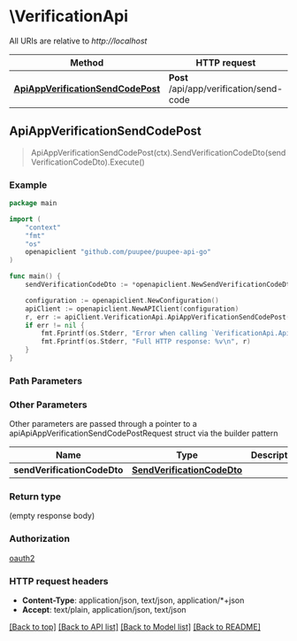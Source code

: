 # \VerificationApi

All URIs are relative to *http://localhost*

Method | HTTP request | Description
------------- | ------------- | -------------
[**ApiAppVerificationSendCodePost**](VerificationApi.md#ApiAppVerificationSendCodePost) | **Post** /api/app/verification/send-code | 



## ApiAppVerificationSendCodePost

> ApiAppVerificationSendCodePost(ctx).SendVerificationCodeDto(sendVerificationCodeDto).Execute()



### Example

```go
package main

import (
    "context"
    "fmt"
    "os"
    openapiclient "github.com/puupee/puupee-api-go"
)

func main() {
    sendVerificationCodeDto := *openapiclient.NewSendVerificationCodeDto() // SendVerificationCodeDto |  (optional)

    configuration := openapiclient.NewConfiguration()
    apiClient := openapiclient.NewAPIClient(configuration)
    r, err := apiClient.VerificationApi.ApiAppVerificationSendCodePost(context.Background()).SendVerificationCodeDto(sendVerificationCodeDto).Execute()
    if err != nil {
        fmt.Fprintf(os.Stderr, "Error when calling `VerificationApi.ApiAppVerificationSendCodePost``: %v\n", err)
        fmt.Fprintf(os.Stderr, "Full HTTP response: %v\n", r)
    }
}
```

### Path Parameters



### Other Parameters

Other parameters are passed through a pointer to a apiApiAppVerificationSendCodePostRequest struct via the builder pattern


Name | Type | Description  | Notes
------------- | ------------- | ------------- | -------------
 **sendVerificationCodeDto** | [**SendVerificationCodeDto**](SendVerificationCodeDto.md) |  | 

### Return type

 (empty response body)

### Authorization

[oauth2](../README.md#oauth2)

### HTTP request headers

- **Content-Type**: application/json, text/json, application/*+json
- **Accept**: text/plain, application/json, text/json

[[Back to top]](#) [[Back to API list]](../README.md#documentation-for-api-endpoints)
[[Back to Model list]](../README.md#documentation-for-models)
[[Back to README]](../README.md)

